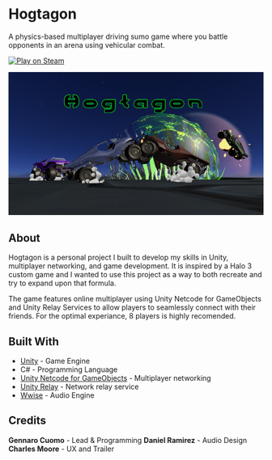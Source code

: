# Hogtagon

A physics-based multiplayer driving sumo game where you battle opponents in an arena using vehicular combat.

[![Play on Steam](https://img.shields.io/badge/Play%20on-Steam-000000?style=for-the-badge&logo=steam)](https://store.steampowered.com/app/3724630/Hogtagon_Demo/)

![HogtagonPromo](Assets/Marketing/Finals/AnnouncementCover.png)

## About

Hogtagon is a personal project I built to develop my skills in Unity, multiplayer networking, and game development. It is inspired by a Halo 3 custom game and I wanted to use this project as a way to both recreate and try to expand upon that formula. 

The game features online multiplayer using Unity Netcode for GameObjects and Unity Relay Services to allow players to seamlessly connect with their friends. For the optimal experiance, 8 players is highly recomended. 

## Built With

- [Unity](https://unity.com/) - Game Engine
- C# - Programming Language
- [Unity Netcode for GameObjects](https://docs-multiplayer.unity3d.com/netcode/current/about/) - Multiplayer networking
- [Unity Relay](https://unity.com/products/relay) - Network relay service
- [Wwise](https://www.audiokinetic.com/en/wwise/overview/) - Audio Engine

## Credits

**Gennaro Cuomo** - Lead & Programming
**Daniel Ramirez** - Audio Design
**Charles Moore** - UX and Trailer
